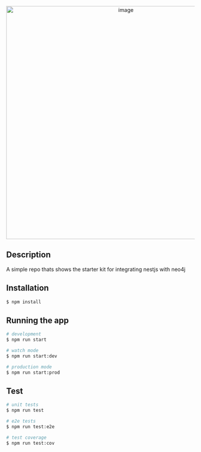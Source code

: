 <p align="center">
 <img width="624" alt="image" src="https://github.com/codeprismtechnologies/neo4j-sigma/assets/142646978/afb41981-c3be-4f8f-9c96-b2f78bbd4fde">
</p>

## Description
A simple repo thats shows the starter kit for integrating nestjs with neo4j

## Installation

```bash
$ npm install
```

## Running the app

```bash
# development
$ npm run start

# watch mode
$ npm run start:dev

# production mode
$ npm run start:prod
```

## Test

```bash
# unit tests
$ npm run test

# e2e tests
$ npm run test:e2e

# test coverage
$ npm run test:cov
```

